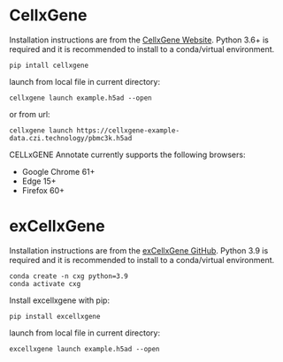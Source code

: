# CellxGene

Installation instructions are from the [CellxGene Website]([https://github.com/chanzuckerberg/cellxgene](https://cellxgene.cziscience.com/docs/05__Annotate%20and%20Analyze%20Your%20Data/5_1__Getting%20Started:%20Install,%20Launch,%20Quick%20Start)).
Python 3.6+ is required and it is recommended to install to a conda/virtual environment.

```
pip intall cellxgene
```

launch from local file in current directory:
```
cellxgene launch example.h5ad --open
```
or from url:
```
cellxgene launch https://cellxgene-example-data.czi.technology/pbmc3k.h5ad
```

CELLxGENE Annotate currently supports the following browsers:

- Google Chrome 61+
- Edge 15+
- Firefox 60+

# exCellxGene

Installation instructions are from the [exCellxGene GitHub](https://github.com/czbiohub-sf/excellxgene).
Python 3.9 is required and it is recommended to install to a conda/virtual environment.

```
conda create -n cxg python=3.9
conda activate cxg
```

Install excellxgene with pip:

```
pip install excellxgene
```

launch from local file in current directory:
```
excellxgene launch example.h5ad --open
```
